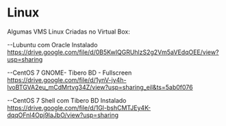 # Linux

Algumas VMS Linux Criadas no Virtual Box:

--Lubuntu com Oracle Instalado
https://drive.google.com/file/d/0B5KwIQGRUhlzS2g2Vm5aVEdqOEE/view?usp=sharing

--CentOS 7 GNOME- Tibero BD - Fullscreen
https://drive.google.com/file/d/1ynV-jy4h-lvoBTGVA2eu_mCdMrtvg34Z/view?usp=sharing_eil&ts=5ab0f076

--CentOS 7 Shell com Tibero BD Instalado
https://drive.google.com/file/d/1Gl-bshCMTJEy4K-dqqOFnl4Opj9laJbO/view?usp=sharing



